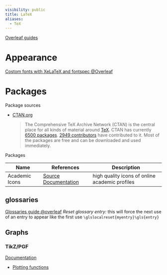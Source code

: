 ```yaml
---
visibility: public
title: LaTeX
aliases:
  - TeX
---
```

[Overleaf guides](https://www.overleaf.com/learn)

# Appearance

[Costom fonts with XeLaTeX and fontspec @Overleaf](https://www.overleaf.com/learn/latex/XeLaTeX)

# Packages

Package sources

- [CTAN.org](https://www.ctan.org/)
    > The Comprehensive TeX Archive Network (CTAN) is the central place for all kinds of material around [TeX](https://www.ctan.org/tex). CTAN has currently [6500 packages](https://www.ctan.org/pkg). [2949 contributors](https://www.ctan.org/author) have contributed to it. Most of the packages are free and can be downloaded and used immediately.

Packages

Name | References | Description
-|-|-
Academic Icons | [Source](https://www.ctan.org/pkg/academicons) [Documentation](http://mirrors.ctan.org/fonts/academicons/academicons.pdf) | high quality icons of online academic profiles

## glossaries

[Glossaries guide @overleaf](https://www.overleaf.com/learn/latex/Glossaries)
*Reset glossary entry:* this will force the next use of an entry to appear like the first use
`\glslocalreset{myentry}\gls{entry}`


## Graphs

### TikZ/PGF

[Documentation](https://tikz.dev/)

- [Plotting functions](https://tikz.dev/tikz-plots)
